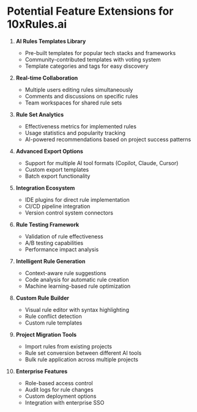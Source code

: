 # Potential Feature Extensions for 10xRules.ai

1. **AI Rules Templates Library**

   - Pre-built templates for popular tech stacks and frameworks
   - Community-contributed templates with voting system
   - Template categories and tags for easy discovery

2. **Real-time Collaboration**

   - Multiple users editing rules simultaneously
   - Comments and discussions on specific rules
   - Team workspaces for shared rule sets

3. **Rule Set Analytics**

   - Effectiveness metrics for implemented rules
   - Usage statistics and popularity tracking
   - AI-powered recommendations based on project success patterns

4. **Advanced Export Options**

   - Support for multiple AI tool formats (Copilot, Claude, Cursor)
   - Custom export templates
   - Batch export functionality

5. **Integration Ecosystem**

   - IDE plugins for direct rule implementation
   - CI/CD pipeline integration
   - Version control system connectors

6. **Rule Testing Framework**

   - Validation of rule effectiveness
   - A/B testing capabilities
   - Performance impact analysis

7. **Intelligent Rule Generation**

   - Context-aware rule suggestions
   - Code analysis for automatic rule creation
   - Machine learning-based rule optimization

8. **Custom Rule Builder**

   - Visual rule editor with syntax highlighting
   - Rule conflict detection
   - Custom rule templates

9. **Project Migration Tools**

   - Import rules from existing projects
   - Rule set conversion between different AI tools
   - Bulk rule application across multiple projects

10. **Enterprise Features**
    - Role-based access control
    - Audit logs for rule changes
    - Custom deployment options
    - Integration with enterprise SSO
